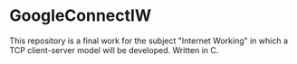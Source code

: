 # GoogleConnectIW
This repository is a final work for the subject "Internet Working" in which a TCP client-server model will be developed. Written in C.
